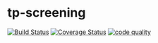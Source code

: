 # tp-screening
[![Build Status](https://travis-ci.org/MoffatMore/tp-screening.svg?branch=develop)](https://travis-ci.org/MoffatMore/tp-screening)
[![Coverage Status](https://coveralls.io/repos/github/MoffatMore/tp-screening/badge.svg?branch=develop)](https://coveralls.io/github/MoffatMore/tp-screening?branch=develop)
[![code quality](https://scrutinizer-ci.com/g/MoffatMore/tp-screening/badges/quality-score.png?b=develop)](https://scrutinizer-ci.com/g/MoffatMore/tp-screening/badges/quality-score.png?b=develop)